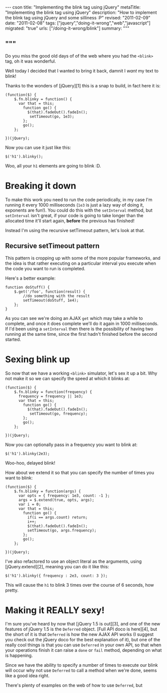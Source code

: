 --- cson
title: "Implementing the blink tag using jQuery"
metaTitle: "Implementing the blink tag using jQuery"
description: "How to implement the blink tag using jQuery and some silliness :P"
revised: "2011-02-09"
date: "2011-02-08"
tags: ["jquery","doing-it-wrong","web","javascript"]
migrated: "true"
urls: ["/doing-it-wrong/blink"]
summary: """

"""
---
Do you miss the good old days of of the web where you had the `<blink>` tag, oh it was wonderful.

Well today I decided that I wanted to bring it back, damnit I *want* my text to blink!

Thanks to the wonders of [jQuery][1] this is a snap to build, in fact here it is:

	(function($) {
		$.fn.blinky = function() {
		  var that = this;
			function go() {
			  $(that).fadeOut().fadeIn();
			   setTimeout(go, 1e3); 
			};
			go();
		};
			
	})(jQuery);

Now you can use it just like this:

    $('h1').blinky();

Woo, all your `h1` elements are going to blink :D.

# Breaking it down

To make this work you need to run the code periodically, in my case I'm running it every 1000 milliseconds (`1e3` is just a lazy way of doing it, exponents are fun!). You could do this with the `setInterval` method, but `setInterval` isn't great, if your code is going to take longer than the allocated time it'll start again, **before** the previous has finished!

Instead I'm using the recursive setTimeout pattern, let's look at that.

## Recursive setTimeout pattern

This pattern is cropping up with some of the more popular frameworks, and the idea is that rather executing on a particular interval you execute when the code you want to run is completed.

Here's a better example:

    function doStuff() {
        $.get('/foo', function(result) {
            //do something with the result
            setTimeout(doStuff, 1e4);
        };
    }

As you can see we're doing an AJAX `get` which may take a while to complete, and once it does complete we'll do it again in 1000 milliseconds. If I'd been using a `setInterval` then there is the possibility of having two running at the same time, since the first hadn't finished before the second started.

# Sexing blink up

So now that we have a working `<blink>` simulator, let's sex it up a bit. Why not make it so we can specify the speed at which it blinks at:

    (function($) {
        $.fn.blinky = function(frequency) {
          frequency = frequency || 1e3;
          var that = this;
            function go() {
              $(that).fadeOut().fadeIn();
               setTimeout(go, frequency); 
            };
            go();
        };
            
    })(jQuery);

Now you can optionally pass in a frequency you want to blink at:

    $('h1').blinky(2e3);

Woo-hoo, delayed blink!

How about we extend it so that you can specify the number of times you want to blink:

    (function($) {
        $.fn.blinky = function(args) {
          var opts = { frequency: 1e3, count: -1 };
          args = $.extend(true, opts, args);  
          var i = 0;
          var that = this;
            function go() {
              if(i == args.count) return;
              i++;
              $(that).fadeOut().fadeIn();
              setTimeout(go, args.frequency); 
            };
            go();
        };
            
    })(jQuery);

I've also refactored to use an object literal as the arguments, using [jQuery.extend][2], meaning you can do it like this:

    $('h1').blinky({ frequency : 2e3, count: 3 });

This will cause the `h1` to blink 3 times over the course of 6 seconds, how pretty.

# Making it REALLY sexy!

I'm sure you've heard by now that [jQuery 1.5 is out][3], and one of the new features of jQuery 1.5 is the `Deferred` object. [Full API doco is here][4], but the short of it is that `Deferred` is how the new AJAX API works (I suggest you check out the jQuery doco for the best explanation of it), but one of the really cool things is that you can use `Deferred` in your own API, so that when your operations finish it can raise a `done` or `fail` method, depending on what is happening.

Since we have the ability to specify a number of times to execute our blink will occur why not use `Deferred` to call a method when we're done, seems like a good idea right.

There's plenty of examples on the web of how to use `Deferred`, but